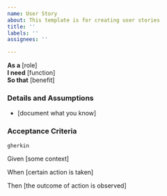 ```yaml
---
name: User Story
about: This template is for creating user stories
title: ''
labels: ''
assignees: ''

---
```


 **As a** [role]  
 **I need** [function]  
 **So that** [benefit]  
   
 ### Details and Assumptions
 * [document what you know]
   
 ### Acceptance Criteria  
   
 ```gherkin```
 
 Given [some context]
 
 When [certain action is taken]
 
 Then [the outcome of action is observed]
